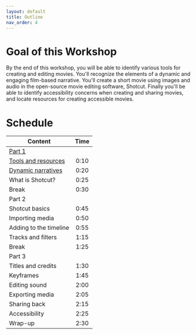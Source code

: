 ```yaml
---
layout: default
title: Outline
nav_order: 4
---
```

# Goal of this Workshop
By the end of this workshop, you will be able to identify various tools for creating and editing movies. You'll recognize the elements of a dynamic and engaging film-based narrative. You'll create a short movie using images and audio in the open-source movie editing software, Shotcut. Finally you'll be able to identify accessibility concerns when creating and sharing movies, and locate resources for creating accessible movies.

# Schedule

| Content   | Time
| ------- |:-------------:
| [Part 1](../Making_Movies_For_Archivists/Part-1)  |
| [Tools and resources](../Making_Movies_For_Archivists/Part-1/tools-and-resources.html)| 0:10
| [Dynamic narratives](../Making_Movies_For_Archivists/Part-1/dynamic-narratives.html)| 0:20
| What is Shotcut?| 0:25
| Break | 0:30
| Part 2 |
| Shotcut basics | 0:45
| Importing media | 0:50
| Adding to the timeline | 0:55
| Tracks and filters | 1:15
| Break | 1:25
| Part 3 |
| Titles and credits | 1:30
| Keyframes | 1:45
| Editing sound | 2:00
| Exporting media | 2:05
| Sharing back | 2:15
| Accessibility | 2:25
| Wrap-up | 2:30
